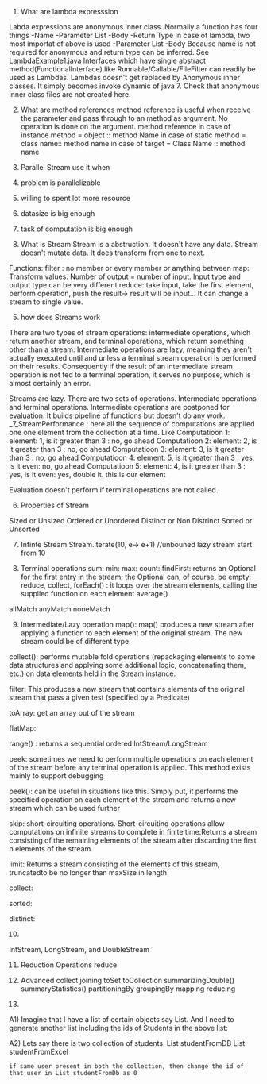 1) What are lambda expresssion

Labda expressions are anonymous inner class. Normally a function has four things
-Name
-Parameter List
-Body
-Return Type
In case of lambda, two most importat of above is used
-Parameter List
-Body
Because name is not required for anonymous and return type can be inferred. See LambdaExample1.java
Interfaces which have single abstract method(FunctionalInterface) like Runnable/Callable/FileFilter can readily
be used as Lambdas. Lambdas doesn't get replaced by Anonymous inner classes. It simply becomes invoke 
dynamic of java 7. Check that anonymous inner class files are not created here.


2) What are method references
method reference is useful when receive the parameter and pass through to an method as argument. 
No operation is done on the argument.
method reference
in case of instance method = object :: method Name
in case of static method = class name:: method name
in case of target = Class Name :: method name

3) Parallel Stream
use it when
1) problem is parallelizable
2) willing to spent lot more resource
3) datasize is big enough
4) task of computation is big enough

4) What is Stream
Stream is a abstruction. It doesn't have any data. Stream doesn't mutate data. It does transform 
from one to next.

Functions:
filter : no member or every member or anything between
map: Transform values. Number of output = number of input. Input type and output type can be very different
reduce: take input, take the first element, perform operation, push the result-> result will be input...
        It can change a stream to single value.
        
5) how does Streams work

There are two types of stream operations: intermediate operations, which return another stream, 
and terminal operations, which return something other than a stream. Intermediate operations are lazy, 
meaning they aren't actually executed until and unless a terminal stream operation is performed on their 
results. Consequently if the result of an intermediate stream operation is not fed to a terminal operation, 
it serves no purpose, which is almost certainly an error.


Streams are lazy. There are two sets of operations. Intermediate operations and terminal operations. 
Intermediate operations are postponed for evaluation. It builds pipeline of functions but doesn't do any work.
_7_StreamPerformance : here all the sequence of computations are applied one one element from the collection 
at a time. Like 
Computatioon 1: element: 1, is it greater than 3 : no, go ahead
Computatioon 2: element: 2, is it greater than 3 : no, go ahead
Computatioon 3: element: 3, is it greater than 3 : no, go ahead
Computatioon 4: element: 5, is it greater than 3 : yes, is it even: no, go ahead
Computatioon 5: element: 4, is it greater than 3 : yes, is it even: yes, double it. this is our element

Evaluation doesn't perform if terminal operations are not called.

6) Properties of Stream

Sized or Unsized
Ordered or Unordered
Distinct or Non Distrinct
Sorted or Unsorted

7) Infinte Stream
Stream.iterate(10, e-> e+1) //unbouned lazy stream start from 10

8) Terminal operations
sum: 
min:
max: 
count: 
findFirst: returns an Optional for the first entry in the stream; the Optional can, of course, be empty:  
reduce, 
collect, 
forEach() : it loops over the stream elements, calling the supplied function on each element
average()

allMatch
anyMatch
noneMatch

9) Intermediate/Lazy operation
map(): map() produces a new stream after applying a function to each element of the original stream. 
       The new stream could be of different type.

collect():  performs mutable fold operations (repackaging elements to some data structures and 
            applying some additional logic, concatenating them, etc.) on data elements held 
            in the Stream instance.
            
filter: This produces a new stream that contains elements of the original stream that pass a 
        given test (specified by a Predicate)
        

toArray: get an array out of the stream

flatMap: 

range() : returns a sequential ordered IntStream/LongStream

peek: sometimes we need to perform multiple operations on each element of the stream before any 
      terminal operation is applied. This method exists mainly to support debugging

peek():  can be useful in situations like this. Simply put, it performs the specified operation on each 
         element of the stream and returns a new stream which can be used further
         
skip:  short-circuiting operations. Short-circuiting operations allow computations on infinite streams 
       to complete in finite time:Returns a stream consisting of the remaining elements of the stream after 
       discarding the first n elements of the stream.

limit: Returns a stream consisting of the elements of this stream, truncatedto be no longer than maxSize in length

collect:

sorted:

distinct:



10)

IntStream, LongStream, and DoubleStream 

11) Reduction Operations
reduce


12) Advanced collect
joining
toSet
toCollection
summarizingDouble() 
summaryStatistics() 
partitioningBy
groupingBy
mapping
reducing



13)
A1) Imagine that I have a list of certain objects say List<Student>. And I need to generate another 
   list including the ids of Students in the above list:
   
A2) Lets say there is two collection of students. 
    List studentFromDB
    List studentFromExcel

    if same user present in both the collection, then change the id of that user in List studentFromDb as 0